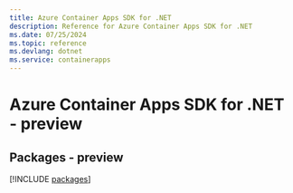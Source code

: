 ```yaml
---
title: Azure Container Apps SDK for .NET
description: Reference for Azure Container Apps SDK for .NET
ms.date: 07/25/2024
ms.topic: reference
ms.devlang: dotnet
ms.service: containerapps
---
```

# Azure Container Apps SDK for .NET - preview
## Packages - preview
[!INCLUDE [packages](container-apps-index.md)]